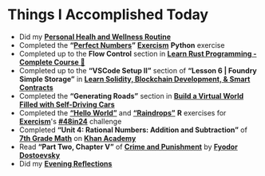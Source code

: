 # Things I Accomplished Today

- Did my **[Personal Healh and Wellness Routine](../../routines/personal-health-and-wellness-routine-2024-week-5.md)**
- Completed the **“[Perfect Numbers](https://exercism.org/tracks/python/exercises/perfect-numbers)”** **[Exercism](https://exercism.org)** **Python** exercise
- Completed up to the **Flow Control** section in **[Learn Rust Programming - Complete Course 🦀](https://www.youtube.com/watch?v=BpPEoZW5IiY)**
- Completed up to the **“VSCode Setup II”** section of **“Lesson 6 | Foundry Simple Storage”** in **[Learn Solidity, Blockchain Development, & Smart Contracts](https://www.youtube.com/watch?v=umepbfKp5rI)**
- Completed the **“Generating Roads”** section in **[Build a Virtual World Filled with Self-Driving Cars](https://www.youtube.com/watch?v=5iHejdqYIa8)**
- Completed the **[“Hello World”](https://exercism.org/tracks/r/exercises/hello-world)** and **[“Raindrops”](https://exercism.org/tracks/r/exercises/raindrops)** **R** exercises for **[Exercism](https://exercism.org)**'s **[#48in24](https://exercism.org/challenges/48in24)** challenge
- Completed **“Unit 4: Rational Numbers: Addition and Subtraction”** of **[7th Grade Math](https://www.khanacademy.org/math/cc-seventh-grade-math)** on **[Khan Academy](https://www.khanacademy.org)**
- Read **“Part Two, Chapter V”** of **[Crime and Punishment](https://www.goodreads.com/book/show/7144.Crime_and_Punishment)** by **[Fyodor Dostoevsky](https://www.goodreads.com/author/show/3137322.Fyodor_Dostoevsky)**
- Did my **[Evening Reflections](../../routines/evening-reflections.md)**
